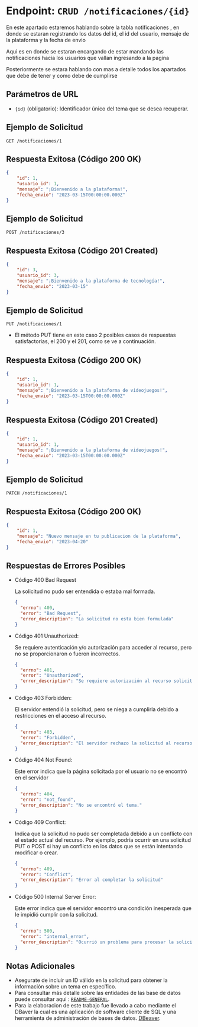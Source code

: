# Endpoint: `CRUD /notificaciones/{id}`

En este apartado estaremos hablando sobre la tabla notificaciones , en donde se estaran registrando los datos del id, el id del usuario, mensaje de la plataforma y la fecha de envio

Aqui es en donde se estaran encargando de estar mandando las notificaciones hacia los usuarios que vallan ingresando a la pagina

Posteriormente se estara hablando con mas a detalle todos los apartados que debe de tener y como debe de cumplirse

## Parámetros de URL
- `{id}` (obligatorio): Identificador único del tema que se desea recuperar.

## Ejemplo de Solicitud
```http
GET /notificaciones/1
```

## Respuesta Exitosa (Código 200 OK)
```json
{
    "id": 1,
    "usuario_id": 1,
    "mensaje": "¡Bienvenido a la plataforma!",
    "fecha_envio": "2023-03-15T00:00:00.000Z"
}
```

## Ejemplo de Solicitud
```http
POST /notificaciones/3
```

## Respuesta Exitosa (Código 201 Created)
```json
{
    "id": 3,
    "usuario_id": 3,
    "mensaje": "¡Bienvenido a la plataforma de tecnología!",
    "fecha_envio": "2023-03-15"
}
```

## Ejemplo de Solicitud
```http
PUT /notificaciones/1
```
- El método PUT tiene en este caso 2 posibles casos de respuestas satisfactorias, el 200 y el 201, como se ve a continuación.

## Respuesta Exitosa (Código 200 OK)
```json
{
    "id": 1,
    "usuario_id": 1,
    "mensaje": "¡Bienvenido a la plataforma de videojuegos!",
    "fecha_envio": "2023-03-15T00:00:00.000Z"
}
```

## Respuesta Exitosa (Código 201 Created)
```json
{
    "id": 1,
    "usuario_id": 1,
    "mensaje": "¡Bienvenido a la plataforma de videojuegos!",
    "fecha_envio": "2023-03-15T00:00:00.000Z"
}
```

## Ejemplo de Solicitud
```http
PATCH /notificaciones/1
```

## Respuesta Exitosa (Código 200 OK)
```json
{
    "id": 1,
    "mensaje": "Nuevo mensaje en tu publicacion de la plataforma",
    "fecha_envio": "2023-04-20"
}
```
## Respuestas de Errores Posibles
- Código 400 Bad Request

  La solicitud no pudo ser entendida o estaba mal formada.
  ```json
  {
    "errno": 400,
    "error": "Bad Request",
    "error_description": "La solicitud no esta bien formulada"
  }
  ```

- Código 401 Unauthorized:

  Se requiere autenticación y/o autorización para acceder al recurso, pero no se proporcionaron o fueron incorrectos.
  ```json
  {
    "errno": 401,
    "error": "Unauthorized",
    "error_description": "Se requiere autorización al recurso solicitado"
  }

- Código 403 Forbidden:

  El servidor entendió la solicitud, pero se niega a cumplirla debido a restricciones en el acceso al recurso.
  ```json
  {
    "errno": 403,
    "error": "Forbidden",
    "error_description": "El servidor rechazo la solicitud al recurso"
  }
  ```

- Código 404 Not Found:

  Este error indica que la página solicitada por el usuario no se encontró en el servidor
  ```json
  {
    "errno": 404,
    "error": "not_found",
    "error_description": "No se encontró el tema."
  }
  ```

- Código 409 Conflict:

  Indica que la solicitud no pudo ser completada debido a un conflicto con el estado actual del recurso. Por ejemplo, podría ocurrir en una solicitud PUT o POST si hay un conflicto en los datos que se están intentando modificar o crear.
  ```json
  {
    "errno": 409,
    "error": "Conflict",
    "error_description": "Error al completar la solicitud"
  }
  ```

- Código 500 Internal Server Error:

  Este error indica que el servidor encontró una condición inesperada que le impidió cumplir con la solicitud.
  ```json
  {
    "errno": 500,
    "error": "internal_error",
    "error_description": "Ocurrió un problema para procesar la solicitud"
  }
  ``` 

## Notas Adicionales

- Asegurate de incluir un ID válido en la solicitud para obtener la información
  sobre un tema en específico.
- Para consultar más detalle sobre las entidades de las base de datos puede consultar aqui : [`README-GENERAL`](../../README.md).
- Para la elaboracion de este trabajo fue llevado a cabo mediante el DBaver la cual es una aplicación de software cliente de SQL y una herramienta de administración de bases de datos. [DBeaver](https://dbeaver.io).